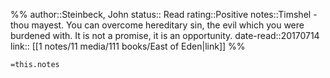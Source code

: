 %%
author::Steinbeck, John
status:: Read
rating::Positive
notes::Timshel - thou mayest. You can overcome hereditary sin, the evil which you were burdened with. It is not a promise, it is an opportunity.
date-read::20170714
link:: [[1 notes/11 media/111 books/East of Eden|link]]
%%

`=this.notes`